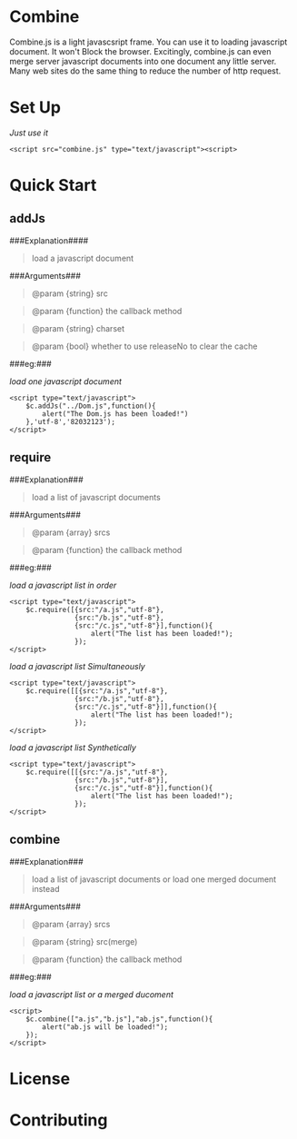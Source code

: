 Combine
=======

Combine.js is a light javascsript frame. You can use it to loading javascript document. It won't Block the browser. Excitingly, combine.js can even merge server javascript documents into one document any little server.  Many web sites do the same thing to reduce the number of http request.
  
Set Up
=======

*Just use it*

    <script src="combine.js" type="text/javascript"><script>

Quick Start
=======




## addJs ##

###Explanation####

>load a javascript document

###Arguments###

>@param {string} src

>@param {function} the callback method

>@param {string} charset

>@param {bool} whether to use releaseNo to clear the cache

###eg:###

*load one javascript document*

    <script type="text/javascript">
    	$c.addJs("../Dom.js",function(){
			alert("The Dom.js has been loaded!")
		},'utf-8','82032123');
    </script>

## require ##

###Explanation###

>load a list of javascript documents

###Arguments###

>@param {array} srcs

>@param {function} the callback method

###eg:###

*load a javascript list in order*

    <script type="text/javascript">
    	$c.require([{src:"/a.js","utf-8"},
					{src:"/b.js","utf-8"},
					{src:"/c.js","utf-8"}],function(){
						alert("The list has been loaded!");
					});
    </script>

*load a javascript list Simultaneously*

    <script type="text/javascript">
    	$c.require([[{src:"/a.js","utf-8"},
					{src:"/b.js","utf-8"},
					{src:"/c.js","utf-8"}]],function(){
						alert("The list has been loaded!");
					});
    </script>

*load a javascript list Synthetically*

    <script type="text/javascript">
    	$c.require([[{src:"/a.js","utf-8"},
					{src:"/b.js","utf-8"}],
					{src:"/c.js","utf-8"}],function(){
						alert("The list has been loaded!");
					});
    </script>

## combine ##

###Explanation###

>load a list of javascript documents or load one merged document instead

###Arguments###

>@param {array} srcs

>@param {string} src(merge)

>@param {function} the callback method

###eg:###

*load a javascript list or a merged ducoment*

    <script>
	    $c.combine(["a.js","b.js"],"ab.js",function(){
	    	alert("ab.js will be loaded!");
	    });
    </script>


License
=======


Contributing
=======

